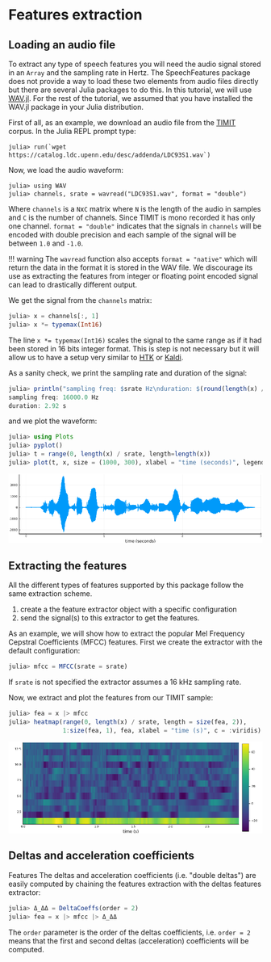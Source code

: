 # Features extraction

## Loading an audio file

To extract any type of speech features you will need the audio signal
stored in an `Array` and the sampling rate in Hertz. The SpeechFeatures
package does not provide a way to load these two elements from
audio files directly but there are several Julia packages to do this.
In this tutorial, we will use [WAV.jl](https://github.com/dancasimiro/WAV.jl).
For the rest of the tutorial, we assumed that you have installed the
WAV.jl package in your Julia distribution.

First of all, as an example, we download an audio file from the
[TIMIT](https://catalog.ldc.upenn.edu/LDC93S1) corpus. In the Julia
REPL prompt type:

```juliashowcase
julia> run(`wget https://catalog.ldc.upenn.edu/desc/addenda/LDC93S1.wav`)
```

Now, we load the audio waveform:
```
julia> using WAV
julia> channels, srate = wavread("LDC93S1.wav", format = "double")
```
Where `channels` is a `N`x`C` matrix where `N` is the length of the audio in
samples and `C` is the number of channels. Since TIMIT is mono recorded
it has only one channel. `format = "double"` indicates that the
signals in `channels` will be encoded with double precision and each
sample of the signal will be between `1.0` and `-1.0`.

!!! warning
    The `wavread` function also accepts `format = "native"` which will
    return the data in the format it is stored in the WAV file. We
    discourage its use as extracting the features from integer or
    floating point encoded signal can lead to drastically different
    output.

We get the signal from the `channels` matrix:
```julia
julia> x = channels[:, 1]
julia> x *= typemax(Int16)
```
The line `x *= typemax(Int16)` scales the signal to the same range
as if it had been stored in 16 bits integer format. This is step is
not necessary but it will allow us to have a setup very similar to
[HTK](http://htk.eng.cam.ac.uk/) or [Kaldi](https://kaldi-asr.org/).

As a sanity check, we print the sampling rate and duration of the
signal:
```julia
julia> println("sampling freq: $srate Hz\nduration: $(round(length(x) / srate, digits=2)) s")
sampling freq: 16000.0 Hz
duration: 2.92 s
```
and we plot the waveform:
```julia
julia> using Plots
julia> pyplot()
julia> t = range(0, length(x) / srate, length=length(x))
julia> plot(t, x, size = (1000, 300), xlabel = "time (seconds)", legend = false)
```
![alternative text](images/signal.png)

## Extracting the features

All the different types of features supported by this package follow
the same extraction scheme.
1. create a the feature extractor object with a specific configuration
2. send the signal(s) to this extractor to get the features.

As an example, we will show how to extract the popular Mel Frequency
Cepstral Coefficients (MFCC) features. First we create the extractor
with the default configuration:
```julia
julia> mfcc = MFCC(srate = srate)
```
If `srate` is not specified the extractor assumes a 16 kHz sampling
rate.

Now, we extract and plot the features from our TIMIT sample:
```julia
julia> fea = x |> mfcc
julia> heatmap(range(0, length(x) / srate, length = size(fea, 2)),
               1:size(fea, 1), fea, xlabel = "time (s)", c = :viridis)
```
![alternative text](images/mfcc.png)

## Deltas and acceleration coefficients

Features The deltas and acceleration coefficients (i.e. "double deltas")
are easily computed by chaining the features extraction with the
deltas features extractor:
```julia
julia> Δ_ΔΔ = DeltaCoeffs(order = 2)
julia> fea = x |> mfcc |> Δ_ΔΔ
```
The `order` parameter is the order of the deltas coefficients, i.e.
`order = 2` means that the first and second deltas (acceleration)
coefficients will be computed.

